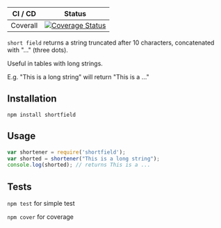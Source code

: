| CI / CD | Status |
| ------- | ------ |
| Coverall | [![Coverage Status](https://coveralls.io/repos/github/sineverba/npm-pkg-shortfield/badge.svg?branch=master)](https://coveralls.io/github/sineverba/npm-pkg-shortfield?branch=master) |

`short field` returns a string truncated after 10 characters, concatenated with "..." (three dots).

Useful in tables with long strings.

E.g. "This is a long string" will return "This is a ..."

## Installation
`npm install shortfield`

## Usage

```js
var shortener = require('shortfield');
var shorted = shortener("This is a long string");
console.log(shorted); // returns This is a ...
```

## Tests

`npm test` for simple test

`npm cover` for coverage